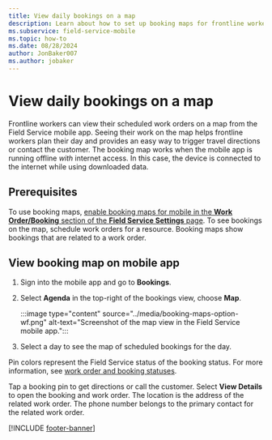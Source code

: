 ```yaml
---
title: View daily bookings on a map
description: Learn about how to set up booking maps for frontline workers in the Dynamics 365 Field Service mobile app.
ms.subservice: field-service-mobile
ms.topic: how-to
ms.date: 08/28/2024
author: JonBaker007
ms.author: jobaker
---
```


# View daily bookings on a map

Frontline workers can view their scheduled work orders on a map from the Field Service mobile app. Seeing their work on the map helps frontline workers plan their day and provides an easy way to trigger travel directions or contact the customer. The booking map works when the mobile app is running offline *with* internet access. In this case, the device is connected to the internet while using downloaded data.

## Prerequisites

To use booking maps, [enable booking maps for mobile in the **Work Order/Booking** section of the **Field Service Settings** page](../configure-default-settings.md#work-order--booking-settings).
To see bookings on the map, schedule work orders for a resource. Booking maps show bookings that are related to a work order.

## View booking map on mobile app

1. Sign into the mobile app and go to **Bookings**.

1. Select **Agenda** in the top-right of the bookings view, choose **Map**.

   :::image type="content" source="../media/booking-maps-option-wf.png" alt-text="Screenshot of the map view in the Field Service mobile app.":::

1. Select a day to see the map of scheduled bookings for the day.

Pin colors represent the Field Service status of the booking status. For more information, see [work order and booking statuses](../work-order-status-booking-status.md).

Tap a booking pin to get directions or call the customer. Select **View Details** to open the booking and work order. The location is the address of the related work order. The phone number belongs to the primary contact for the related work order.

[!INCLUDE [footer-banner](../../includes/footer-banner.md)]
